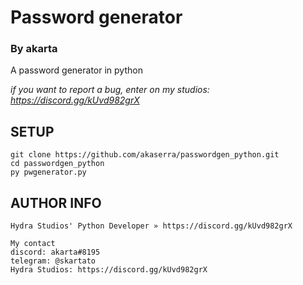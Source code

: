 # Password generator
### By akarta

A password generator in python

*if you want to report a bug, enter on my studios: https://discord.gg/kUvd982grX*

## SETUP

```
git clone https://github.com/akaserra/passwordgen_python.git
cd passwordgen_python
py pwgenerator.py
```
## AUTHOR INFO

```
Hydra Studios' Python Developer » https://discord.gg/kUvd982grX

My contact
discord: akarta#8195
telegram: @skartato
Hydra Studios: https://discord.gg/kUvd982grX
```

